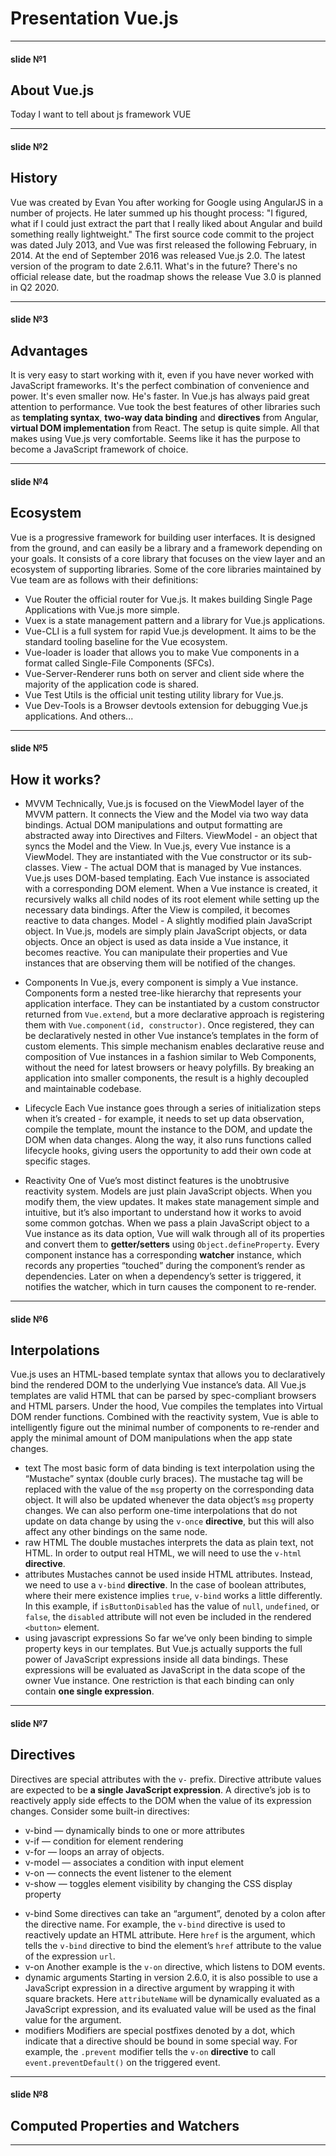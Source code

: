 
# Presentation Vue.js
***

#### slide №1
## About Vue.js
Today I want to tell about js framework VUE
***

#### slide №2
## History
Vue was created by Evan You after working for Google using AngularJS in a number of projects. He later summed up his thought process: "I figured, what if I could just extract the part that I really liked about Angular and build something really lightweight."
The first source code commit to the project was dated July 2013, and Vue was first released the following February, in 2014.
At the end of September 2016 was released Vue.js 2.0.
The latest version of the program to date 2.6.11.
What's in the future? There's no official release date, but the roadmap shows the release Vue 3.0 is planned in Q2 2020.
***

#### slide №3
## Advantages
It is very easy to start working with it, even if you have never worked with JavaScript frameworks. It's the perfect combination of convenience and power.
It's even smaller now.
He's faster. In Vue.js has always paid great attention to performance.
Vue took the best features of other libraries such as **templating syntax**, **two-way data binding** and **directives** from Angular, **virtual DOM implementation** from React. The setup is quite simple. All that makes using Vue.js very comfortable. Seems like it has the purpose to become a JavaScript framework of choice.
***

#### slide №4
## Ecosystem
Vue is a progressive framework for building user interfaces. It is designed from the ground, and can easily be a library and a framework depending on your goals. It consists of a core library that focuses on the view layer and an ecosystem of supporting libraries.
Some of the core libraries maintained by Vue team are as follows with their definitions:
+ Vue Router the official router for Vue.js. It makes building Single Page Applications with Vue.js more simple.
+ Vuex is a state management pattern and a library for Vue.js applications.
+ Vue-CLI is a full system for rapid Vue.js development. It aims to be the standard tooling baseline for the Vue ecosystem.
+ Vue-loader is loader that allows you to make Vue components in a format called Single-File Components (SFCs).
+ Vue-Server-Renderer runs both on server and client side where the majority of the application code is shared.
+ Vue Test Utils is the official unit testing utility library for Vue.js.
+ Vue Dev-Tools is a Browser devtools extension for debugging Vue.js applications.
And others...
***

#### slide №5
## How it works?
+ MVVM
Technically, Vue.js is focused on the ViewModel layer of the MVVM pattern. It connects the View and the Model via two way data bindings. Actual DOM manipulations and output formatting are abstracted away into Directives and Filters.
ViewModel - an object that syncs the Model and the View. In Vue.js, every Vue instance is a ViewModel. They are instantiated with the Vue constructor or its sub-classes.
View - The actual DOM that is managed by Vue instances. Vue.js uses DOM-based templating. Each Vue instance is associated with a corresponding DOM element. When a Vue instance is created, it recursively walks all child nodes of its root element while setting up the necessary data bindings. After the View is compiled, it becomes reactive to data changes.
Model - A slightly modified plain JavaScript object. In Vue.js, models are simply plain JavaScript objects, or data objects. Once an object is used as data inside a Vue instance, it becomes reactive. You can manipulate their properties and Vue instances that are observing them will be notified of the changes.

+ Components
In Vue.js, every component is simply a Vue instance. Components form a nested tree-like hierarchy that represents your application interface. They can be instantiated by a custom constructor returned from `Vue.extend`, but a more declarative approach is registering them with `Vue.component(id, constructor)`. Once registered, they can be declaratively nested in other Vue instance’s templates in the form of custom elements.
This simple mechanism enables declarative reuse and composition of Vue instances in a fashion similar to Web Components, without the need for latest browsers or heavy polyfills. By breaking an application into smaller components, the result is a highly decoupled and maintainable codebase.

+ Lifecycle
Each Vue instance goes through a series of initialization steps when it’s created - for example, it needs to set up data observation, compile the template, mount the instance to the DOM, and update the DOM when data changes. Along the way, it also runs functions called lifecycle hooks, giving users the opportunity to add their own code at specific stages.

+ Reactivity
One of Vue’s most distinct features is the unobtrusive reactivity system. Models are just plain JavaScript objects. When you modify them, the view updates. It makes state management simple and intuitive, but it’s also important to understand how it works to avoid some common gotchas.
When we pass a plain JavaScript object to a Vue instance as its data option, Vue will walk through all of its properties and convert them to **getter/setters** using `Object.defineProperty`. Every component instance has a corresponding **watcher** instance, which records any properties “touched” during the component’s render as dependencies. Later on when a dependency’s setter is triggered, it notifies the watcher, which in turn causes the component to re-render.
***

#### slide №6
## Interpolations
Vue.js uses an HTML-based template syntax that allows you to declaratively bind the rendered DOM to the underlying Vue instance’s data. All Vue.js templates are valid HTML that can be parsed by spec-compliant browsers and HTML parsers.
Under the hood, Vue compiles the templates into Virtual DOM render functions. Combined with the reactivity system, Vue is able to intelligently figure out the minimal number of components to re-render and apply the minimal amount of DOM manipulations when the app state changes.
+ text
The most basic form of data binding is text interpolation using the “Mustache” syntax (double curly braces). The mustache tag will be replaced with the value of the `msg` property on the corresponding data object. It will also be updated whenever the data object’s `msg` property changes.
We can also perform one-time interpolations that do not update on data change by using the `v-once` **directive**, but this will also affect any other bindings on the same node.
+ raw HTML
The double mustaches interprets the data as plain text, not HTML. In order to output real HTML, we will need to use the `v-html` **directive**.
+ attributes
Mustaches cannot be used inside HTML attributes. Instead, we need to use a `v-bind` **directive**.
In the case of boolean attributes, where their mere existence implies `true`, `v-bind` works a little differently. In this example, if `isButtonDisabled` has the value of `null`, `undefined`, or `false`, the `disabled` attribute will not even be included in the rendered `<button>` element.
+ using javascript expressions
So far we’ve only been binding to simple property keys in our templates. But Vue.js actually supports the full power of JavaScript expressions inside all data bindings. These expressions will be evaluated as JavaScript in the data scope of the owner Vue instance. One restriction is that each binding can only contain **one single expression**.
***

#### slide №7
## Directives
Directives are special attributes with the `v-` prefix. Directive attribute values are expected to be **a single JavaScript expression**. A directive’s job is to reactively apply side effects to the DOM when the value of its expression changes. Consider some built-in directives:
- v-bind — dynamically binds to one or more attributes
- v-if — condition for element rendering
- v-for — loops an array of objects.
- v-model — associates a condition with input element
- v-on — connects the event listener to the element
- v-show — toggles element visibility by changing the CSS display property

+ v-bind
Some directives can take an “argument”, denoted by a colon after the directive name. For example, the `v-bind` directive is used to reactively update an HTML attribute. Here `href` is the argument, which tells the `v-bind` directive to bind the element’s `href` attribute to the value of the expression `url`.
+ v-on
Another example is the `v-on` directive, which listens to DOM events.
+ dynamic arguments
Starting in version 2.6.0, it is also possible to use a JavaScript expression in a directive argument by wrapping it with square brackets. Here `attributeName` will be dynamically evaluated as a JavaScript expression, and its evaluated value will be used as the final value for the argument.
+ modifiers
Modifiers are special postfixes denoted by a dot, which indicate that a directive should be bound in some special way. For example, the `.prevent` modifier tells the `v-on` **directive** to call `event.preventDefault()` on the triggered event.
***

#### slide №8
## Computed Properties and Watchers

***